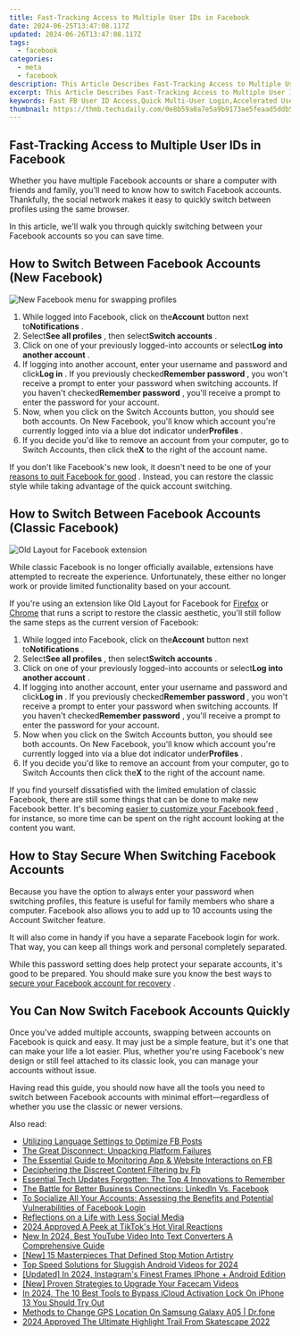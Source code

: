 ```yaml
---
title: Fast-Tracking Access to Multiple User IDs in Facebook
date: 2024-06-25T13:47:08.117Z
updated: 2024-06-26T13:47:08.117Z
tags:
  - facebook
categories:
  - meta
  - facebook
description: This Article Describes Fast-Tracking Access to Multiple User IDs in Facebook
excerpt: This Article Describes Fast-Tracking Access to Multiple User IDs in Facebook
keywords: Fast FB User ID Access,Quick Multi-User Login,Accelerated User Management,Rapid Facebook Unique IDs,Swift Multiple User IDs,Efficient FB Account Handling,Speedy Social ID Retrieval
thumbnail: https://thmb.techidaily.com/0e8b59a0a7e5a9b9173ae5feaad5ddb56b135eee3ed22a8b3f83cf8fa8dfaeb8.jpg
---
```


## Fast-Tracking Access to Multiple User IDs in Facebook

 Whether you have multiple Facebook accounts or share a computer with friends and family, you'll need to know how to switch Facebook accounts. Thankfully, the social network makes it easy to quickly switch between profiles using the same browser.

 In this article, we'll walk you through quickly switching between your Facebook accounts so you can save time.

## How to Switch Between Facebook Accounts (New Facebook)

![New Facebook menu for swapping profiles](https://static1.makeuseofimages.com/wordpress/wp-content/uploads/2022/10/New_Facebook_switchaccounts_menu.png)

1. While logged into Facebook, click on the**Account** button next to**Notifications** .
2. Select**See all profiles** , then select**Switch accounts** .
3. Click on one of your previously logged-into accounts or select**Log into another account** .
4. If logging into another account, enter your username and password and click**Log in** . If you previously checked**Remember password** , you won't receive a prompt to enter your password when switching accounts. If you haven't checked**Remember password** , you'll receive a prompt to enter the password for your account.
5. Now, when you click on the Switch Accounts button, you should see both accounts. On New Facebook, you'll know which account you're currently logged into via a blue dot indicator under**Profiles** .
6. If you decide you'd like to remove an account from your computer, go to Switch Accounts, then click the**X** to the right of the account name.

 If you don't like Facebook's new look, it doesn't need to be one of your [reasons to quit Facebook for good](https://www.makeuseof.com/reasons-to-quit-facebook/) . Instead, you can restore the classic style while taking advantage of the quick account switching.

## How to Switch Between Facebook Accounts (Classic Facebook)

![Old Layout for Facebook extension](https://static1.makeuseofimages.com/wordpress/wp-content/uploads/2022/10/OldLayout_for_Facebook_extension.png)

 While classic Facebook is no longer officially available, extensions have attempted to recreate the experience. Unfortunately, these either no longer work or provide limited functionality based on your account.

 If you're using an extension like Old Layout for Facebook for [Firefox](https://addons.mozilla.org/en-US/firefox/addon/old-layout-for-facebook/) or [Chrome](https://chrome.google.com/webstore/detail/old-layout-for-facebook/abmkkackbbimmdbfjdilpnfaegaeagge) that runs a script to restore the classic aesthetic, you'll still follow the same steps as the current version of Facebook:

1. While logged into Facebook, click on the**Account** button next to**Notifications** .
2. Select**See all profiles** , then select**Switch accounts** .
3. Click on one of your previously logged-into accounts or select**Log into another account** .
4. If logging into another account, enter your username and password and click**Log in** . If you previously checked**Remember password** , you won't receive a prompt to enter your password when switching accounts. If you haven't checked**Remember password** , you'll receive a prompt to enter the password for your account.
5. Now when you click on the Switch Accounts button, you should see both accounts. On New Facebook, you'll know which account you're currently logged into via a blue dot indicator under**Profiles** .
6. If you decide you'd like to remove an account from your computer, go to Switch Accounts then click the**X** to the right of the account name.

 If you find yourself dissatisfied with the limited emulation of classic Facebook, there are still some things that can be done to make new Facebook better. It's becoming [easier to customize your Facebook feed](https://www.makeuseof.com/new-facebook-features-to-customize-feed/) , for instance, so more time can be spent on the right account looking at the content you want.

## How to Stay Secure When Switching Facebook Accounts

 Because you have the option to always enter your password when switching profiles, this feature is useful for family members who share a computer. Facebook also allows you to add up to 10 accounts using the Account Switcher feature.

 It will also come in handy if you have a separate Facebook login for work. That way, you can keep all things work and personal completely separated.

 While this password setting does help protect your separate accounts, it's good to be prepared. You should make sure you know the best ways to [secure your Facebook account for recovery](https://www.makeuseof.com/tag/5-secure-facebook-account-recoverable/) .

## You Can Now Switch Facebook Accounts Quickly

 Once you've added multiple accounts, swapping between accounts on Facebook is quick and easy. It may just be a simple feature, but it's one that can make your life a lot easier. Plus, whether you're using Facebook's new design or still feel attached to its classic look, you can manage your accounts without issue.

 Having read this guide, you should now have all the tools you need to switch between Facebook accounts with minimal effort—regardless of whether you use the classic or newer versions.


<ins class="adsbygoogle"
     style="display:block"
     data-ad-format="autorelaxed"
     data-ad-client="ca-pub-7571918770474297"
     data-ad-slot="1223367746"></ins>



<ins class="adsbygoogle"
     style="display:block"
     data-ad-client="ca-pub-7571918770474297"
     data-ad-slot="8358498916"
     data-ad-format="auto"
     data-full-width-responsive="true"></ins>

<span class="atpl-alsoreadstyle">Also read:</span>
<div><ul>
<li><a href="https://facebook.techidaily.com/utilizing-language-settings-to-optimize-fb-posts/"><u>Utilizing Language Settings to Optimize FB Posts</u></a></li>
<li><a href="https://facebook.techidaily.com/the-great-disconnect-unpacking-platform-failures/"><u>The Great Disconnect: Unpacking Platform Failures</u></a></li>
<li><a href="https://facebook.techidaily.com/the-essential-guide-to-monitoring-app-and-website-interactions-on-fb/"><u>The Essential Guide to Monitoring App & Website Interactions on FB</u></a></li>
<li><a href="https://facebook.techidaily.com/deciphering-the-discreet-content-filtering-by-fb/"><u>Deciphering the Discreet Content Filtering by Fb</u></a></li>
<li><a href="https://facebook.techidaily.com/essential-tech-updates-forgotten-the-top-4-innovations-to-remember/"><u>Essential Tech Updates Forgotten: The Top 4 Innovations to Remember</u></a></li>
<li><a href="https://facebook.techidaily.com/the-battle-for-better-business-connections-linkedin-vs-facebook/"><u>The Battle for Better Business Connections: LinkedIn Vs. Facebook</u></a></li>
<li><a href="https://facebook.techidaily.com/to-socialize-all-your-accounts-assessing-the-benefits-and-potential-vulnerabilities-of-facebook-login/"><u>To Socialize All Your Accounts: Assessing the Benefits and Potential Vulnerabilities of Facebook Login</u></a></li>
<li><a href="https://facebook.techidaily.com/reflections-on-a-life-with-less-social-media/"><u>Reflections on a Life with Less Social Media</u></a></li>
<li><a href="https://tiktok-videos.techidaily.com/2024-approved-a-peek-at-tiktoks-hot-viral-reactions/"><u>2024 Approved  A Peek at TikTok's Hot Viral Reactions</u></a></li>
<li><a href="https://ai-voice-clone.techidaily.com/new-in-2024-best-youtube-video-into-text-converters-a-comprehensive-guide/"><u>New In 2024, Best YouTube Video Into Text Converters A Comprehensive Guide</u></a></li>
<li><a href="https://extra-hints.techidaily.com/new-15-masterpieces-that-defined-stop-motion-artistry/"><u>[New] 15 Masterpieces That Defined Stop Motion Artistry</u></a></li>
<li><a href="https://some-guidance.techidaily.com/top-speed-solutions-for-sluggish-android-videos-for-2024/"><u>Top Speed Solutions for Sluggish Android Videos for 2024</u></a></li>
<li><a href="https://instagram-clips.techidaily.com/updated-in-2024-instagrams-finest-frames-iphone-plus-android-edition/"><u>[Updated] In 2024, Instagram's Finest Frames  IPhone + Android Edition</u></a></li>
<li><a href="https://on-screen-recording.techidaily.com/new-proven-strategies-to-upgrade-your-facecam-videos/"><u>[New] Proven Strategies to Upgrade Your Facecam Videos</u></a></li>
<li><a href="https://activate-lock.techidaily.com/in-2024-the-10-best-tools-to-bypass-icloud-activation-lock-on-iphone-13-you-should-try-out-by-drfone-ios/"><u>In 2024, The 10 Best Tools to Bypass iCloud Activation Lock On iPhone 13 You Should Try Out</u></a></li>
<li><a href="https://fake-location.techidaily.com/methods-to-change-gps-location-on-samsung-galaxy-a05-drfone-by-drfone-virtual-android/"><u>Methods to Change GPS Location On Samsung Galaxy A05 | Dr.fone</u></a></li>
<li><a href="https://some-approaches.techidaily.com/2024-approved-the-ultimate-highlight-trail-from-skatescape-2022/"><u>2024 Approved  The Ultimate Highlight Trail From Skatescape 2022</u></a></li>
</ul></div>

